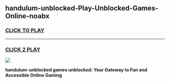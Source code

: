 
## handulum-unblocked-Play-Unblocked-Games-Online-noabx
<h3>
<a href="https://premium76.site?title=handulum-unblocked&ref=25A">CLICK TO PLAY</a></h3>
<hr>

<h3>
<a href="https://premium76.site?title=handulum-unblocked&ref=25A">CLICK 2 PLAY</a>
  
</h3>

<a href="https://premium76.site?title=handulum-unblocked&ref=25A"><img src="https://clearcache.store/games.png"></a>


**handulum-unblocked games unblocked: Your Gateway to Fun and Accessible Online Gaming**
